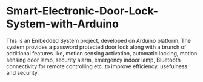# Smart-Electronic-Door-Lock-System-with-Arduino
This is an Embedded System project, developed on Arduino platform. The system provides a password protected door lock along with a brunch of additional features like, motion sensing activation, automatic locking, motion sensing door lamp, security alarm, emergency indoor lamp, Bluetooth connectivity for remote controlling etc. to improve efficiency, usefulness and security.
